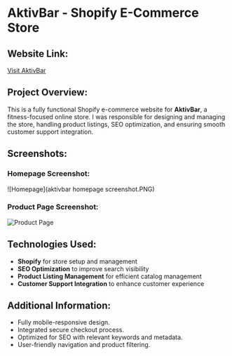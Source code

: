 # AktivBar - Shopify E-Commerce Store

## Website Link:
[Visit AktivBar](https://aktivbar.com/)

## Project Overview:
This is a fully functional Shopify e-commerce website for **AktivBar**, a fitness-focused online store. I was responsible for designing and managing the store, handling product listings, SEO optimization, and ensuring smooth customer support integration.

## Screenshots:
### Homepage Screenshot:
![Homepage](aktivbar homepage screenshot.PNG)

### Product Page Screenshot:
![Product Page](images/products%20page.png)

## Technologies Used:
- **Shopify** for store setup and management
- **SEO Optimization** to improve search visibility
- **Product Listing Management** for efficient catalog management
- **Customer Support Integration** to enhance customer experience

## Additional Information:
- Fully mobile-responsive design.
- Integrated secure checkout process.
- Optimized for SEO with relevant keywords and metadata.
- User-friendly navigation and product filtering.
